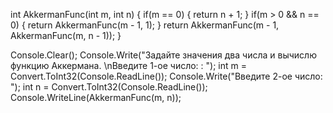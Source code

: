 int AkkermanFunc(int m, int n)
		{
			if(m == 0)
			{
				return n + 1;
			}
			if(m > 0 && n == 0)
			{
				return AkkermanFunc(m - 1, 1);
			}
			return AkkermanFunc(m - 1, AkkermanFunc(m, n - 1));
		}
		
Console.Clear();
Console.Write("Задайте значения два числа и вычислю функцию Аккермана. \nВведите 1-ое число: : ");
int m = Convert.ToInt32(Console.ReadLine());
Console.Write("Введите 2-ое число: ");
int n = Convert.ToInt32(Console.ReadLine());
Console.WriteLine(AkkermanFunc(m, n));